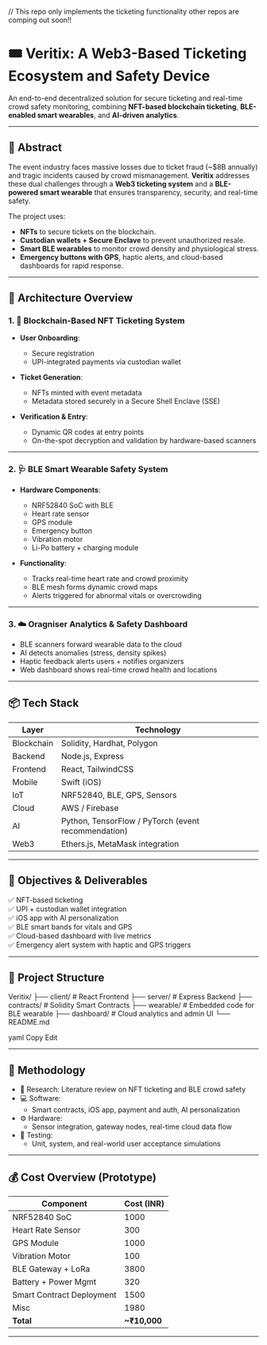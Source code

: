 // This repo only implements the ticketing functionality other repos are comping out soon!!
# 🎟️ Veritix: A Web3-Based Ticketing Ecosystem and Safety Device

An end-to-end decentralized solution for secure ticketing and real-time crowd safety monitoring, combining **NFT-based blockchain ticketing**, **BLE-enabled smart wearables**, and **AI-driven analytics**.

---

## 📌 Abstract

The event industry faces massive losses due to ticket fraud (~$8B annually) and tragic incidents caused by crowd mismanagement. **Veritix** addresses these dual challenges through a **Web3 ticketing system** and a **BLE-powered smart wearable** that ensures transparency, security, and real-time safety.

The project uses:
- **NFTs** to secure tickets on the blockchain.
- **Custodian wallets + Secure Enclave** to prevent unauthorized resale.
- **Smart BLE wearables** to monitor crowd density and physiological stress.
- **Emergency buttons with GPS**, haptic alerts, and cloud-based dashboards for rapid response.

---

## 🧱 Architecture Overview

### 1. 🔗 Blockchain-Based NFT Ticketing System

- **User Onboarding**:
  - Secure registration
  - UPI-integrated payments via custodian wallet

- **Ticket Generation**:
  - NFTs minted with event metadata
  - Metadata stored securely in a Secure Shell Enclave (SSE)

- **Verification & Entry**:
  - Dynamic QR codes at entry points
  - On-the-spot decryption and validation by hardware-based scanners

---

### 2. 🩺 BLE Smart Wearable Safety System

- **Hardware Components**:
  - NRF52840 SoC with BLE
  - Heart rate sensor
  - GPS module
  - Emergency button
  - Vibration motor
  - Li-Po battery + charging module

- **Functionality**:
  - Tracks real-time heart rate and crowd proximity
  - BLE mesh forms dynamic crowd maps
  - Alerts triggered for abnormal vitals or overcrowding

---

### 3. ☁️ Oragniser Analytics & Safety Dashboard

- BLE scanners forward wearable data to the cloud
- AI detects anomalies (stress, density spikes)
- Haptic feedback alerts users + notifies organizers
- Web dashboard shows real-time crowd health and locations

---

## 📦 Tech Stack

| Layer | Technology |
|------|------------|
| Blockchain | Solidity, Hardhat, Polygon |
| Backend | Node.js, Express |
| Frontend | React, TailwindCSS |
| Mobile | Swift (iOS) |
| IoT | NRF52840, BLE, GPS, Sensors |
| Cloud | AWS / Firebase |
| AI | Python, TensorFlow / PyTorch (event recommendation) |
| Web3 | Ethers.js, MetaMask integration |

---

## 🎯 Objectives & Deliverables

✅ NFT-based ticketing  
✅ UPI + custodian wallet integration  
✅ iOS app with AI personalization  
✅ BLE smart bands for vitals and GPS  
✅ Cloud-based dashboard with live metrics  
✅ Emergency alert system with haptic and GPS triggers

---

## 📁 Project Structure

Veritix/ ├── client/ # React Frontend ├── server/ # Express Backend ├── contracts/ # Solidity Smart Contracts ├── wearable/ # Embedded code for BLE wearable ├── dashboard/ # Cloud analytics and admin UI └── README.md

yaml
Copy
Edit

---

## 🧪 Methodology

- 🧠 Research: Literature review on NFT ticketing and BLE crowd safety
- 💻 Software:
  - Smart contracts, iOS app, payment and auth, AI personalization
- ⚙️ Hardware:
  - Sensor integration, gateway nodes, real-time cloud data flow
- 🧪 Testing:
  - Unit, system, and real-world user acceptance simulations

---

## 💰 Cost Overview (Prototype)

| Component | Cost (INR) |
|-----------|------------|
| NRF52840 SoC | 1000 |
| Heart Rate Sensor | 300 |
| GPS Module | 1000 |
| Vibration Motor | 100 |
| BLE Gateway + LoRa | 3800 |
| Battery + Power Mgmt | 320 |
| Smart Contract Deployment | 1500 |
| Misc | 1980 |
| **Total** | **~₹10,000** |

---

